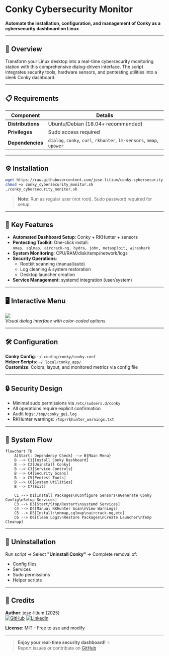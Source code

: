 # Conky Cybersecurity Monitor  
**Automate the installation, configuration, and management of Conky as a cybersecurity dashboard on Linux**  

---

## 🚀 Overview  
Transform your Linux desktop into a real-time cybersecurity monitoring station with this comprehensive dialog-driven interface. The script integrates security tools, hardware sensors, and pentesting utilities into a sleek Conky dashboard.

---

## 📋 Requirements  
| **Component**       | **Details**                                      |
|---------------------|--------------------------------------------------|
| **Distributions**   | Ubuntu/Debian (18.04+ recommended)              |
| **Privileges**      | Sudo access required                            |
| **Dependencies**    | `dialog`, `conky`, `curl`, `rkhunter`, `lm-sensors`, `nmap`, `upower` |

---

## ⚙️ Installation  
```bash
wget https://raw.githubusercontent.com/jose-litium/conky-cybersecurity-monitor/main/conky_cybersecurity_monitor.sh
chmod +x conky_cybersecurity_monitor.sh
./conky_cybersecurity_monitor.sh
```

> **Note**: Run as regular user (not root). Sudo password required for setup.

---

## 🌟 Key Features  
- **Automated Dashboard Setup**: Conky + RKHunter + sensors  
- **Pentesting Toolkit**: One-click install:  
  ```nmap, sqlmap, aircrack-ng, hydra, john, metasploit, wireshark```  
- **System Monitoring**: CPU/RAM/disk/temp/network/logs  
- **Security Operations**:  
  - Rootkit scanning (manual/auto)  
  - Log cleaning & system restoration  
  - Desktop launcher creation  
- **Service Management**: systemd integration (user/system)  

---

## 🖥️ Interactive Menu  
![](https://github.com/jose-litium/Conky-Cybersecurity-monitor/blob/main/2.png)  
*Visual dialog interface with color-coded options*

---

## 🛠️ Configuration  
**Conky Config**: `~/.config/conky/conky.conf`  
**Helper Scripts**: `~/.local/conky_app/`  
**Customize**: Colors, layout, and monitored metrics via config file  

---

## 🔒 Security Design  
- Minimal sudo permissions via `/etc/sudoers.d/conky`  
- All operations require explicit confirmation  
- Audit logs: `/tmp/conky_gui.log`  
- RKHunter warnings: `/tmp/rkhunter_warnings.txt`  

---

## 📂 System Flow  
```mermaid
flowchart TD
    A[Start: Dependency Check] --> B{Main Menu}
    B --> C1[Install Conky Dashboard]
    B --> C2[Uninstall Conky]
    B --> C3[Service Controls]
    B --> C4[Security Scans]
    B --> C5[Pentest Tools]
    B --> C6[System Utilities]
    B --> C7[Exit]
    
    C1 --> D1[Install Packages\nConfigure Sensors\nGenerate Conky Config\nSetup Services]
    C3 --> D3[Start/Stop/Restart\nsystemd Services]
    C4 --> D4[Manual RKHunter Scan\nView Warnings]
    C5 --> D5[Install:\nnmap,sqlmap\naircrack-ng,etc]
    C6 --> D6[Clean Logs\nRestore Packages\nCreate Launcher\nTemp Cleanup]
```

---

## 🧩 Uninstallation  
Run script → Select **"Uninstall Conky"** → Complete removal of:  
- Config files  
- Services  
- Sudo permissions  
- Helper scripts  

---

## 👥 Credits  
**Author**: jose-litium (2025)  
[![GitHub](https://img.shields.io/badge/GitHub-Repository-181717?logo=github)](https://github.com/jose-litium) 
[![LinkedIn](https://img.shields.io/badge/LinkedIn-Profile-0A66C2?logo=linkedin)](https://www.linkedin.com/in/josemmanueldiaz/)  

**License**: MIT - Free to use and modify  

---

> **Enjoy your real-time security dashboard!** ✨  
> Report issues or contribute on [GitHub](https://github.com/jose-litium)

